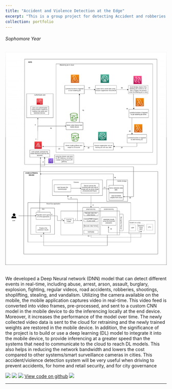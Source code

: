 ```yaml
---
title: "Accident and Violence Detection at the Edge"
excerpt: "This is a group project for detecting Accident and robberies at the edge using mobile application called Smart-Eye"
collection: portfolio
---
```


###### Sophomore Year
<img src='/images/Block.png'>

<br>We developed a Deep Neural network (DNN) model that can detect different events in real-time, including abuse, arrest, arson, assault, burglary, explosion, fighting, regular videos, road accidents, robberies, shootings, shoplifting, stealing, and vandalism. Utilizing the camera available on the mobile, the mobile application captures video in real-time. This video feed is converted into video frames, pre-processed, and sent to a custom CNN model in the mobile device to do the inferencing locally at the end device. Moreover, it increases the performance of the model over time. The newly collected video data is sent to the cloud for retraining and the newly trained weights are restored in the mobile device. In addition, the significance of the project is to build or use a deep learning (DL) model to integrate it into the mobile device, to provide inferencing at a greater speed than the systems that need to communicate to the cloud to reach DL models. This also helps in reducing the network bandwidth and lowers the cost compared to other systems/smart surveillance cameras in cities. This accident/violence detection system will be very useful when driving to prevent accidents, for home and retail security, and for city governance</br>

[![](https://img.shields.io/badge/Python-white?logo=Python)](#) [![](https://img.shields.io/badge/Jupyter-white?logo=Jupyter)](#) [![](https://img.shields.io/badge/Tensorflow-white?logo=Tensorflow)](#) [View code on github](https://github.com/Methmani-Jayagoda/Smart-Eye-Mobile-Application) [![](https://img.shields.io/badge/Github-black?logo=Github)](#)

--- 
